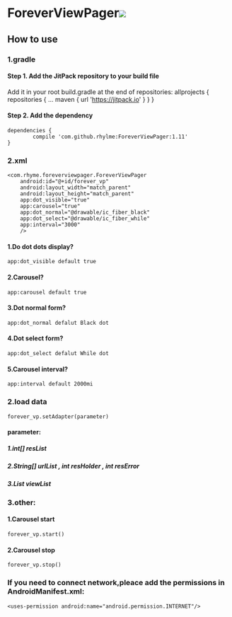 # ForeverViewPager[![](https://jitpack.io/v/rhylme/ForeverViewPager.svg)](https://jitpack.io/#rhylme/ForeverViewPager)
## How to use
### 1.gradle
#### Step 1. Add the JitPack repository to your build file
Add it in your root build.gradle at the end of repositories:
	allprojects {
		repositories {
			...
			maven { url 'https://jitpack.io' }
		}
	}
#### Step 2. Add the dependency
    dependencies {
	        compile 'com.github.rhylme:ForeverViewPager:1.11'
	}
### 2.xml
    <com.rhyme.foreverviewpager.ForeverViewPager
        android:id="@+id/forever_vp"
        android:layout_width="match_parent"
        android:layout_height="match_parent"
        app:dot_visible="true"
        app:carousel="true"
        app:dot_normal="@drawable/ic_fiber_black"
        app:dot_select="@drawable/ic_fiber_while"
        app:interval="3000"
        />
#### 1.Do dot dots display? 
    app:dot_visible default true
#### 2.Carousel?
    app:carousel default true
#### 3.Dot normal form?
    app:dot_normal defalut Black dot
#### 4.Dot select form?
    app:dot_select defalut While dot
#### 5.Carousel interval?
    app:interval default 2000mi
 
 ### 2.load data
    forever_vp.setAdapter(parameter)
#### parameter:
##### 1.int[] resList
##### 2.String[] urlList , int resHolder , int resError
##### 3.List<View> viewList
  
 ### 3.other:
#### 1.Carousel start
    forever_vp.start()
#### 2.Carousel stop
    forever_vp.stop()
 
 ### If you need to connect network,pleace add the permissions in AndroidManifest.xml:
    <uses-permission android:name="android.permission.INTERNET"/>
